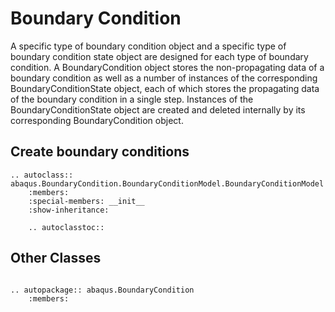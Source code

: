 # Boundary Condition

A specific type of boundary condition object and a specific type of boundary condition state object are designed for each type of boundary condition. A BoundaryCondition object stores the non-propagating data of a boundary condition as well as a number of instances of the corresponding BoundaryConditionState object, each of which stores the propagating data of the boundary condition in a single step. Instances of the BoundaryConditionState object are created and deleted internally by its corresponding BoundaryCondition object.

## Create boundary conditions

```{eval-rst}
.. autoclass:: abaqus.BoundaryCondition.BoundaryConditionModel.BoundaryConditionModel
    :members:
    :special-members: __init__
    :show-inheritance:

    .. autoclasstoc::

```

## Other Classes

```{eval-rst}

.. autopackage:: abaqus.BoundaryCondition
    :members:
```

